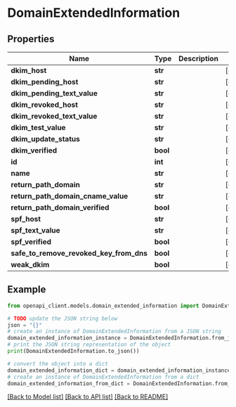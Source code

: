 # DomainExtendedInformation



## Properties

Name | Type | Description | Notes
------------ | ------------- | ------------- | -------------
**dkim_host** | **str** |  | [optional] 
**dkim_pending_host** | **str** |  | [optional] 
**dkim_pending_text_value** | **str** |  | [optional] 
**dkim_revoked_host** | **str** |  | [optional] 
**dkim_revoked_text_value** | **str** |  | [optional] 
**dkim_test_value** | **str** |  | [optional] 
**dkim_update_status** | **str** |  | [optional] 
**dkim_verified** | **bool** |  | [optional] 
**id** | **int** |  | [optional] 
**name** | **str** |  | [optional] 
**return_path_domain** | **str** |  | [optional] 
**return_path_domain_cname_value** | **str** |  | [optional] 
**return_path_domain_verified** | **bool** |  | [optional] 
**spf_host** | **str** |  | [optional] 
**spf_text_value** | **str** |  | [optional] 
**spf_verified** | **bool** |  | [optional] 
**safe_to_remove_revoked_key_from_dns** | **bool** |  | [optional] 
**weak_dkim** | **bool** |  | [optional] 

## Example

```python
from openapi_client.models.domain_extended_information import DomainExtendedInformation

# TODO update the JSON string below
json = "{}"
# create an instance of DomainExtendedInformation from a JSON string
domain_extended_information_instance = DomainExtendedInformation.from_json(json)
# print the JSON string representation of the object
print(DomainExtendedInformation.to_json())

# convert the object into a dict
domain_extended_information_dict = domain_extended_information_instance.to_dict()
# create an instance of DomainExtendedInformation from a dict
domain_extended_information_from_dict = DomainExtendedInformation.from_dict(domain_extended_information_dict)
```
[[Back to Model list]](../README.md#documentation-for-models) [[Back to API list]](../README.md#documentation-for-api-endpoints) [[Back to README]](../README.md)


